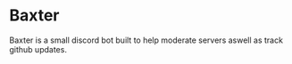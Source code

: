 # Baxter

Baxter is a small discord bot built to help moderate servers aswell as track github updates.
